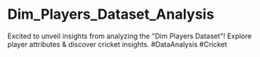# Dim_Players_Dataset_Analysis
Excited to unveil insights from analyzing the "Dim Players Dataset"! Explore player attributes &amp; discover cricket insights. #DataAnalysis #Cricket
